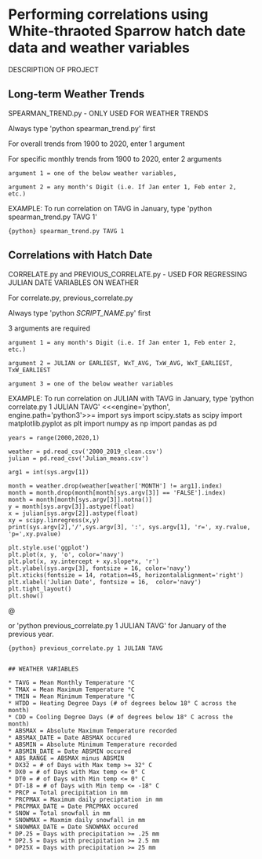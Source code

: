 # Performing correlations using White-thraoted Sparrow hatch date data and weather variables 
DESCRIPTION OF PROJECT

## Long-term Weather Trends 

SPEARMAN_TREND.py - ONLY USED FOR WEATHER TRENDS
	
Always type 'python spearman_trend.py' first

For overall trends from 1900 to 2020, enter 1 argument

For specific monthly trends from 1900 to 2020, enter 2 arguments

	argument 1 = one of the below weather variables,
	
	argument 2 = any month's Digit (i.e. If Jan enter 1, Feb enter 2, etc.)

EXAMPLE: To run correlation on TAVG in January, type 'python spearman_trend.py TAVG 1'

```{python} spearman_trend.py TAVG 1```

## Correlations with Hatch Date 

CORRELATE.py and PREVIOUS_CORRELATE.py - USED FOR REGRESSING JULIAN DATE VARIABLES ON WEATHER

For correlate.py, previous_correlate.py

Always type 'python *SCRIPT_NAME*.py' first

3 arguments are required

	argument 1 = any month's Digit (i.e. If Jan enter 1, Feb enter 2, etc.)
	
	argument 2 = JULIAN or EARLIEST, WxT_AVG, TxW_AVG, WxT_EARLIEST, TxW_EARLIEST

	argument 3 = one of the below weather variables 

EXAMPLE: To run correlation on JULIAN with TAVG in January, type 'python correlate.py 1 JULIAN TAVG' 
<<<engine='python', engine.path='python3'>>=
import sys
import scipy.stats as scipy
import matplotlib.pyplot as plt
import numpy as np 
import pandas as pd

    years = range(2000,2020,1)

    weather = pd.read_csv('2000_2019_clean.csv')
    julian = pd.read_csv('Julian_means.csv')

    arg1 = int(sys.argv[1])

    month = weather.drop(weather[weather['MONTH'] != arg1].index)
    month = month.drop(month[month[sys.argv[3]] == 'FALSE'].index)
    month = month[month[sys.argv[3]].notna()]
    y = month[sys.argv[3]].astype(float)
    x = julian[sys.argv[2]].astype(float)
    xy = scipy.linregress(x,y)
    print(sys.argv[2],'/',sys.argv[3], ':', sys.argv[1], 'r=', xy.rvalue, 'p=',xy.pvalue)

    plt.style.use('ggplot')
    plt.plot(x, y, 'o', color='navy')
    plt.plot(x, xy.intercept + xy.slope*x, 'r')
    plt.ylabel(sys.argv[3], fontsize = 16, color='navy')
    plt.xticks(fontsize = 14, rotation=45, horizontalalignment='right')
    plt.xlabel('Julian Date', fontsize = 16,  color='navy')
    plt.tight_layout()
    plt.show()
@

or 'python previous_correlate.py 1 JULIAN TAVG' for January of the previous year. 

```{python} previous_correlate.py 1 JULIAN TAVG```
```

## WEATHER VARIABLES

* TAVG = Mean Monthly Temperature °C
* TMAX = Mean Maximum Temperature °C
* TMIN = Mean Minimum Temperature °C
* HTDD = Heating Degree Days (# of degrees below 18° C across the month)
* CDD = Cooling Degree Days (# of degrees below 18° C across the month)
* ABSMAX = Absolute Maximum Temperature recorded
* ABSMAX_DATE = Date ABSMAX occured
* ABSMIN = Absolute Minimum Temperature recorded 
* ABSMIN_DATE = Date ABSMIN occured
* ABS_RANGE = ABSMAX minus ABSMIN
* DX32 = # of Days with Max temp >= 32° C
* DX0 = # of Days with Max temp <= 0° C
* DT0 = # of Days with Min temp <= 0° C
* DT-18 = # of Days with Min temp <= -18° C
* PRCP = Total precipitation in mm
* PRCPMAX = Maximum daily preciptation in mm
* PRCPMAX_DATE = Date PRCPMAX occured
* SNOW = Total snowfall in mm
* SNOWMAX = Maxmim daily snowfall in mm
* SNOWMAX_DATE = Date SNOWMAX occured
* DP.25 = Days with precipitation >= .25 mm
* DP2.5 = Days with precipitation >= 2.5 mm 
* DP25X = Days with precipitation >= 25 mm 
